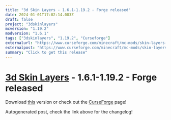 ```yaml
---
title: "3d Skin Layers - 1.6.1-1.19.2 - Forge released"
date: 2024-01-01T17:02:14.083Z
draft: false
project: "3dskinlayers"
mcversion: "1.19.2"
modversion: "1.6.1"
tags: ["3dskinlayers", "1.19.2", "Curseforge"]
externalurl: "https://www.curseforge.com/minecraft/mc-mods/skin-layers-3d/files/4999557"
externalpost: "https://www.curseforge.com/minecraft/mc-mods/skin-layers-3d/files/4999557"
summary: "Click to get this release"
---
```

# [3d Skin Layers](/project/3dskinlayers) - 1.6.1-1.19.2 - Forge released
Download [this](https://www.curseforge.com/minecraft/mc-mods/skin-layers-3d/files/4999557) version or check out the [CurseForge](https://www.curseforge.com/minecraft/mc-mods/skin-layers-3d) page!

Autogenerated post, check the link above for the changelog!
